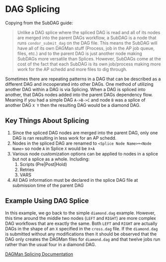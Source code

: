 # DAG Splicing

Copying from the SubDAG guide:

> Unlike a DAG splice where the spliced DAG is read and all of its
> nodes are merged into the parent DAGs workflow, a SubDAG is
> a node that runs `condor_submit_dag` on the DAG file. This means
> the SubDAG will have all of its own DAGMan stuff (Process, job in
> the AP job queue, files, etc.) and to the parent DAG is just
> another node making SubDAGs more versatile than Splices. However,
> SubDAGs come at the cost of the fact that each SubDAG is its own
> job/process making more work for the AP schedd and more files
> to dig through.

Sometimes there are repeating patterns in a DAG that can be described
as a different DAG and incooperated into other DAGs. One method of
utilizing another DAG within a DAG is via Splicing. When a DAG is
spliced into another, that DAGs nodes added into the parent DAGs
dependency flow. Meaning if you had a simple DAG `A->B->C` and
node `B` was a splice of another DAG `X Y` then the resulting DAG
would be a diamond DAG.

## Key Things About Splicing

1. Since the spliced DAG nodes are merged into the parent DAG, only one DAG is ran resulting in less work for an AP schedd.
2. Nodes in the spliced DAG are renamed to `<Splice Node Name>+<Node Name>` so node `A` in Splice `X` would be `X+A`
3. Various node customization options can be applied to nodes in a splice but not a splice as a whole. Including:
    1. Scripts (Pre|Post|Hold)
    2. Retries
    3. VARS
4. All DAG information must be declared in the splice DAG file at submission time of the parent DAG

## Example Using DAG Splice

In this example, we go back to the simple `diamond.dag` example. However,
this time around the middle two nodes (`LEFT` and `RIGHT`) are more complex
DAG workflows that are exactly the same. Both `LEFT` and `RIGHT` are actually
DAGs in the shape of an `X` specified in the `cross.dag` file. If the
`diamond.dag` is submitted without any modifications then it should be observed
that the DAG only creates the DAGMan files for `diamond.dag` and that twelve
jobs run rather than the usual four in a diamond DAG.

[DAGMan Splicing Documentation](https://htcondor.readthedocs.io/en/latest/automated-workflows/dagman-using-other-dags.html#dag-splicing)

